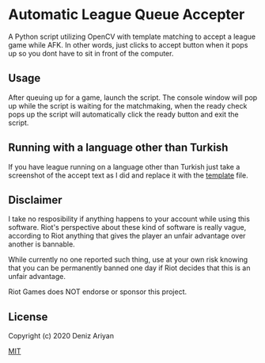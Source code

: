 # Automatic League Queue Accepter

A Python script utilizing OpenCV with template matching to accept a league game while AFK. In other words, just clicks to accept button when it pops up so you dont have to sit in front of the computer.

## Usage

After queuing up for a game, launch the script. The console window will pop up while the script is waiting for the matchmaking, when the ready check pops up the script will automatically click the ready button and exit the script.  

## Running with a language other than Turkish

If you have league running on a language other than Turkish just take a screenshot of the accept text as I did and replace it with the [template](template.png) file.

## Disclaimer

I take no resposibility if anything happens to your account while using this software. Riot's perspective about these kind of software is really vague, according to Riot anything that gives the player an unfair advantage over another is bannable.

While currently no one reported such thing, use at your own risk knowing that you can be permanently banned one day if Riot decides that this is an unfair advantage. 

Riot Games does NOT endorse or sponsor this project.
 
## License
Copyright (c) 2020 Deniz Ariyan

[MIT](https://choosealicense.com/licenses/mit/)
